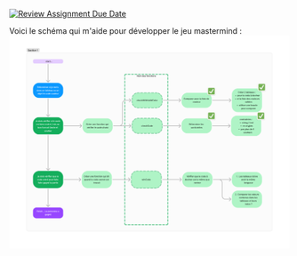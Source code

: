 [![Review Assignment Due Date](https://classroom.github.com/assets/deadline-readme-button-22041afd0340ce965d47ae6ef1cefeee28c7c493a6346c4f15d667ab976d596c.svg)](https://classroom.github.com/a/52SLWbp1)

Voici le schéma qui m'aide pour développer le jeu mastermind :
![Schéma des fonctions pour le jeu mastermind](%20images/schema_mastermind.png)